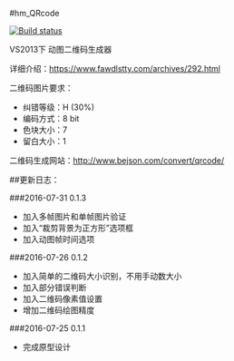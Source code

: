 #hm_QRcode

[![Build status](https://ci.appveyor.com/api/projects/status/frechiuk78ga3c7l/branch/master?svg=true)](https://ci.appveyor.com/api/projects/status/frechiuk78ga3c7l/branch/master)

VS2013下 动图二维码生成器

详细介绍：https://www.fawdlstty.com/archives/292.html

二维码图片要求：
* 纠错等级：H (30%)
* 编码方式：8 bit
* 色块大小：7
* 留白大小：1

二维码生成网站：http://www.bejson.com/convert/qrcode/

##更新日志：

###2016-07-31 0.1.3

* 加入多帧图片和单帧图片验证
* 加入“裁剪背景为正方形”选项框
* 加入动图帧时间选项

###2016-07-26 0.1.2

* 加入简单的二维码大小识别，不用手动数大小
* 加入部分错误判断
* 加入二维码像素值设置
* 增加二维码绘图精度

###2016-07-25 0.1.1

* 完成原型设计
